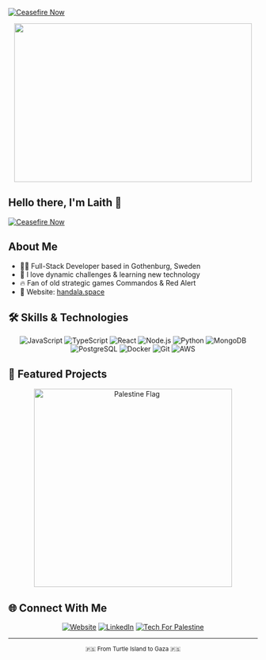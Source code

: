 [![Ceasefire Now](https://badge.techforpalestine.org/default)](https://techforpalestine.org/learn-more)

<p align="center">
  <img src="https://media.giphy.com/media/8c4zSICCI2BTDHco2j/giphy.gif" width="480" height="320"><br>
  <h2>Hello there, I'm Laith 👋</h2>
</p>

[![Ceasefire Now](https://badge.techforpalestine.org/default)](https://techforpalestine.org/learn-more)

## About Me
- 🧑‍💻 Full-Stack Developer based in Gothenburg, Sweden  
- 🌱 I love dynamic challenges & learning new technology  
- 🔥 Fan of old strategic games Commandos & Red Alert  
- 🔗 Website: [handala.space](https://www.handala.space/)

## 🛠️ Skills & Technologies

<div align="center">
  
  ![JavaScript](https://img.shields.io/badge/JavaScript-F7DF1E?style=for-the-badge&logo=javascript&logoColor=black)
  ![TypeScript](https://img.shields.io/badge/TypeScript-3178C6?style=for-the-badge&logo=typescript&logoColor=white)
  ![React](https://img.shields.io/badge/React-61DAFB?style=for-the-badge&logo=react&logoColor=black)
  ![Node.js](https://img.shields.io/badge/Node.js-339933?style=for-the-badge&logo=nodedotjs&logoColor=white)
  ![Python](https://img.shields.io/badge/Python-3776AB?style=for-the-badge&logo=python&logoColor=white)
  ![MongoDB](https://img.shields.io/badge/MongoDB-47A248?style=for-the-badge&logo=mongodb&logoColor=white)
  ![PostgreSQL](https://img.shields.io/badge/PostgreSQL-336791?style=for-the-badge&logo=postgresql&logoColor=white)
  ![Docker](https://img.shields.io/badge/Docker-2496ED?style=for-the-badge&logo=docker&logoColor=white)
  ![Git](https://img.shields.io/badge/Git-F05032?style=for-the-badge&logo=git&logoColor=white)
  ![AWS](https://img.shields.io/badge/AWS-232F3E?style=for-the-badge&logo=amazonaws&logoColor=white)

</div>

## 🚀 Featured Projects

<div align="center">
  <img src="https://upload.wikimedia.org/wikipedia/commons/0/00/Flag_of_Palestine.svg" width="400" alt="Palestine Flag">
</div>

## 🌐 Connect With Me

<div align="center">
  
[![Website](https://img.shields.io/badge/Website-000000?style=for-the-badge&logo=About.me&logoColor=white)](https://www.emigreat.io/)
[![LinkedIn](https://img.shields.io/badge/LinkedIn-0077B5?style=for-the-badge&logo=linkedin&logoColor=white)](https://linkedin.com/in/your-linkedin)
[![Tech For Palestine](https://img.shields.io/badge/Tech_For_Palestine-D83838?style=for-the-badge&logo=palestineflag&logoColor=white)](https://techforpalestine.org/)
  
</div>

---

<div align="center">
  <sup>🇵🇸 From Turtle Island to Gaza 🇵🇸</sup>
</div>
